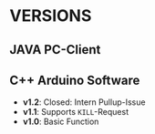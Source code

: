 # VERSIONS

## JAVA PC-Client

## C++ Arduino Software
  * **v1.2**: Closed: Intern Pullup-Issue  
  * **v1.1**: Supports `KILL`-Request  
  * **v1.0**: Basic Function  
  
